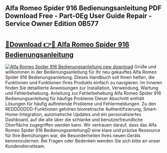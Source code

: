 ## Alfa Romeo Spider 916 Bedienungsanleitung PDF Download Free - Part-0Eg User Guide Repair - Service Owner Edition 0B577

# <h2><a href="http://df5uj1i.blite.top/?on=Alfa+Romeo+Spider+916+Bedienungsanleitung">🔗Download 👉🔴 Alfa Romeo Spider 916 Bedienungsanleitung</a></h2>

[![Alfa Romeo Spider 916 Bedienungsanleitung new download](https://i.imgur.com/lujVjoI.png)](http://df5uj1i.blite.top/?on=Alfa+Romeo+Spider+916+Bedienungsanleitung)
Grüße und willkommen in der Bedienungsanleitung für Ihr neu gekauftes Alfa Romeo Spider 916 Bedienungsanleitung. Dieses Handbuch soll Ihnen helfen, die Funktionen und Funktionen Ihres Produkts einfach zu navigieren. Im Inneren finden Sie detaillierte Anweisungen zur Installation, Verwendung, Wartung und Fehlerbehebung. Anleitung zur Fehlerbehebung Alfa Romeo Spider 916 Bedienungsanleitung für häufige Probleme Dieser Abschnitt enthält Lösungen für häufig auftretende Probleme und Fehlermeldungen. Zu den REDDDDDDD-Funktionen gehören biometrische Authentifizierung, Smart-Home-Integration, automatische Updates und ein personalisiertes Dashboard, auf die alle über die schlanke und benutzerfreundliche Oberfläche zugegriffen werden kann. Wir vertrauen darauf, dass das Alfa Romeo Spider 916 BedienungsanleitungD eine klare und präzise Ressource für Ihre Bemühungen war, die Besonderheiten Ihres neuen Geräts kennenzulernen. Bei Fragen oder Bedenken wenden Sie sich bitte an unser Kundendienstteam.
